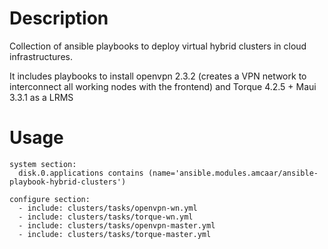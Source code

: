 Description
===========

Collection of ansible playbooks to deploy virtual hybrid clusters in cloud infrastructures.

It includes playbooks to install openvpn 2.3.2 (creates a VPN network to interconnect all working nodes with the frontend) and Torque 4.2.5 + Maui 3.3.1 as a LRMS

Usage
=====

``` 
system section:
  disk.0.applications contains (name='ansible.modules.amcaar/ansible-playbook-hybrid-clusters') 

configure section:
  - include: clusters/tasks/openvpn-wn.yml
  - include: clusters/tasks/torque-wn.yml
  - include: clusters/tasks/openvpn-master.yml
  - include: clusters/tasks/torque-master.yml
```
